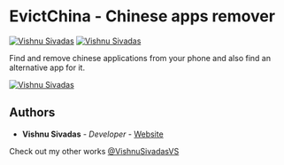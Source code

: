 # EvictChina - Chinese apps remover
[![Vishnu Sivadas](https://www.vishnusivadas.com/github/codequality.svg?style=flat)](https://github.com/VishnuSivadasVS)
[![Vishnu Sivadas](https://vishnusivadas.com/github/open-source.svg?style=flat)](https://github.com/VishnuSivadasVS)

Find and remove chinese applications from your phone and also find an alternative app for it.

[![Vishnu Sivadas](https://evictchina.vishnusivadas.com/assets/images/google-play-badge.png?style=flat)](https://github.com/VishnuSivadasVS/EvictChina/releases/download/1.0/EvictChina-release.apk)


## Authors

* **Vishnu Sivadas** - *Developer* - [Website](https://www.vishnusivadas.com/)

Check out my other works [@VishnuSivadasVS](https://github.com/VishnuSivadasVS)
